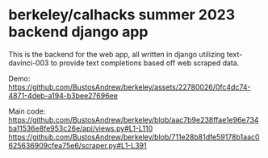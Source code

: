 # berkeley/calhacks summer 2023 backend django app
This is the backend for the web app, all written in django utilizing text-davinci-003 to provide text completions based off web scraped data.

Demo:
https://github.com/BustosAndrew/berkeley/assets/22780026/0fc4dc74-4871-4deb-a194-b3bee27696ee

Main code:
https://github.com/BustosAndrew/berkeley/blob/aac7b9e238ffae1e96e734ba11536e8fe953c26e/api/views.py#L1-L110
https://github.com/BustosAndrew/berkeley/blob/711e28b81dfe59178b1aac0625636909cfea75e6/scraper.py#L1-L391
